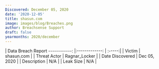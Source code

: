 ```yaml
---
Discovered: December 05, 2020
date: '2020-12-05'
title: shasun.com
image: images/blog/Breaches.png
author: Breachsense Support
draft: false
yearmonths: 2020/december
---
```



| Data Breach Report
------------:   |:-------------:    | :-----:|
| Victim    | shasun.com      | 
| Threat Actor    | Ragnar_Locker      | 
| Date Discovered    | Dec 05, 2020      | 
| Description    | N/A      | 
| Leak Size    | N/A      | 

